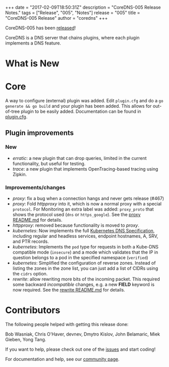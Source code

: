 +++
date = "2017-02-09T18:50:31Z"
description = "CoreDNS-005 Release Notes."
tags = ["Release", "005", "Notes"]
release = "005"
title = "CoreDNS-005 Release"
author = "coredns"
+++

CoreDNS-005 has been [released](https://github.com/inverse-inc/packetfence/go/coredns/releases/tag/v005)!

CoreDNS is a DNS server that chains plugins, where each plugin implements a DNS feature.

# What is New

# Core

A way to configure (external) plugin was added. Edit `plugin.cfg` and do a `go generate && go
build` and your plugin has been added. This allows for out-of-tree plugin to be easily
added. Documentation can be found in
[plugin.cfg](https://github.com/inverse-inc/packetfence/go/coredns/blob/master/plugin.cfg).

## Plugin improvements

### New

* *erratic*: a new plugin that can drop queries, limited in the current functionality, but useful for testing.
* *trace*: a new plugin that implements OpenTracing-based tracing using Zipkin.

### Improvements/changes

* *proxy*: fix a bug when a connection hangs and never gets release (#467)
* *proxy*: Fold *httpproxy* into it, which is now a normal proxy with a special `protocol`. For
  Monitoring an extra label was added: `proxy_proto` that shows the protocol used (`dns` or `https_google`).
  See the [proxy README.md](https://github.com/inverse-inc/packetfence/go/coredns/blob/master/plugin/proxy/README.md) for details.
* *httpproxy*: removed because functionality is moved to *proxy*.
* *kubernetes*: Now implements the full
  [Kubernetes DNS Specification](https://github.com/kubernetes/dns/blob/master/docs/specification.md),
  including regular and headless services, endpoint hostnames, A, SRV, and PTR records.
* *kubernetes*: Implements the `pod` type for requests in both a Kube-DNS compatible mode
  (`insecure`) and a mode which validates that the IP in question belongs to a pod in the specified
  namespace (`verified`)
* *kubernetes*: Simplified the configuration of reverse zones. Instead of listing the zones in the
  zone list, you can just add a list of CIDRs using the `cidrs` option.
* *rewrite*: allow rewriting more bits of the incoming packet. This required some backward
  *incompatible* changes, e.g. a new **FIELD** keyword is now required. See the
  [rewrite README.md](https://github.com/inverse-inc/packetfence/go/coredns/blob/master/plugin/rewrite/README.md) for details.


# Contributors

The following people helped with getting this release done:

Bob Wasniak,
Chris O'Haver,
devnev,
Dmytro Kislov,
John Belamaric,
Miek Gieben,
Yong Tang.

If you want to help, please check out one of the [issues](https://github.com/inverse-inc/packetfence/go/coredns/issues/)
and start coding!

For documentation and help, see our [community page](https://coredns.io/community/).
